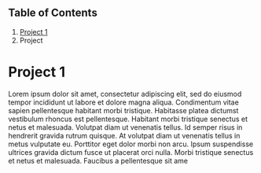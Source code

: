 ## Table of Contents

1. [Project 1](https://github.com/johanjdejager/JohanJdeJager/new/main#project-1)
2. Project 



# Project 1
Lorem ipsum dolor sit amet, consectetur adipiscing elit, sed do eiusmod tempor incididunt ut labore et dolore magna aliqua. Condimentum vitae sapien pellentesque habitant morbi tristique. Habitasse platea dictumst vestibulum rhoncus est pellentesque. Habitant morbi tristique senectus et netus et malesuada. Volutpat diam ut venenatis tellus. Id semper risus in hendrerit gravida rutrum quisque. At volutpat diam ut venenatis tellus in metus vulputate eu. Porttitor eget dolor morbi non arcu. Ipsum suspendisse ultrices gravida dictum fusce ut placerat orci nulla. Morbi tristique senectus et netus et malesuada. Faucibus a pellentesque sit ame
